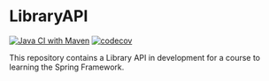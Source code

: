 # LibraryAPI

[![Java CI with Maven](https://github.com/FSLucas22/LibraryAPI/actions/workflows/main.yml/badge.svg?branch=main)](https://github.com/FSLucas22/LibraryAPI/actions/workflows/main.yml)
[![codecov](https://codecov.io/gh/FSLucas22/LibraryAPI/branch/main/graph/badge.svg?token=CG9XOP5MA1)](https://codecov.io/gh/FSLucas22/LibraryAPI)

This repository contains a Library API in development for a course to learning the Spring Framework.
